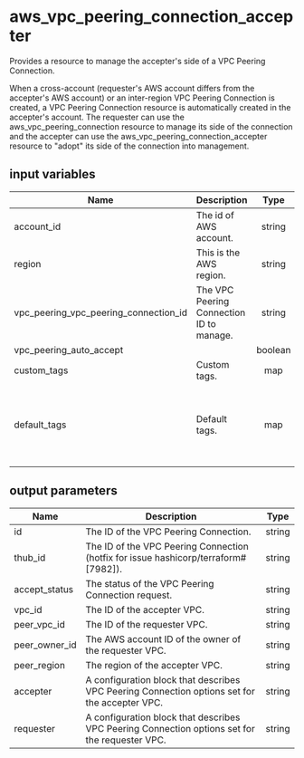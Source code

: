 # aws_vpc_peering_connection_accepter
Provides a resource to manage the accepter's side of a VPC Peering Connection.

When a cross-account (requester's AWS account differs from the accepter's AWS account) or an inter-region VPC Peering Connection is created, a VPC Peering Connection resource is automatically created in the accepter's account. The requester can use the aws_vpc_peering_connection resource to manage its side of the connection and the accepter can use the aws_vpc_peering_connection_accepter resource to "adopt" its side of the connection into management.

## input variables

| Name | Description | Type | Default | Required |
|------|-------------|:----:|:-----:|:-----:|
|account_id|The id of AWS account.|string||Yes|
|region|This is the AWS region.|string|us-east-1|Yes|
|vpc_peering_vpc_peering_connection_id|The VPC Peering Connection ID to manage.|string||yes|
|vpc_peering_auto_accept||boolean|false|No|
|custom_tags|Custom tags.|map||No|
|default_tags|Default tags.|map|{"ThubName"= "{{ name }}","ThubCode"= "{{ code }}","ThubEnv"= "default","Description" = "Managed by TerraHub"}|No|

## output parameters

| Name | Description | Type |
|------|-------------|:----:|
|id|The ID of the VPC Peering Connection.|string|
|thub_id|The ID of the VPC Peering Connection (hotfix for issue hashicorp/terraform#[7982]).|string|
|accept_status|The status of the VPC Peering Connection request.|string|
|vpc_id|The ID of the accepter VPC.|string|
|peer_vpc_id|The ID of the requester VPC.|string|
|peer_owner_id|The AWS account ID of the owner of the requester VPC.|string|
|peer_region|The region of the accepter VPC.|string|
|accepter|A configuration block that describes VPC Peering Connection options set for the accepter VPC.|string|
|requester|A configuration block that describes VPC Peering Connection options set for the requester VPC.|string|
